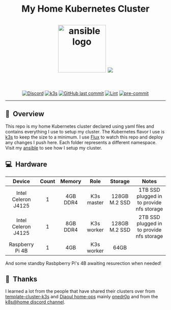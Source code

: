 <h1 align="center">
  My Home Kubernetes Cluster
  <br />
  <br />
  <img src="https://i.imgur.com/4l9bHvG.png" alt="ansible logo" width="150" />
  <img src="https://raspbernetes.github.io/img/logo.svg">
</h1>
<br />
<div align="center">

[![Discord](https://img.shields.io/badge/discord-chat-7289DA.svg?maxAge=60&style=plastic&logo=discord)](https://discord.gg/DNCynrJ) [![k3s](https://img.shields.io/badge/k3s-v1.25.4-blue?style=plastic&logo=kubernetes)](https://k3s.io/) [![GitHub last commit](https://img.shields.io/github/last-commit/christfriedbalizou/homelab?color=purple&style=plastic)](https://github.com/christfriedbalizou/homelab/commits/main) [![Lint](https://github.com/ChristfriedBalizou/homelab/actions/workflows/lint.yaml/badge.svg)](https://github.com/ChristfriedBalizou/homelab/actions/workflows/lint.yaml) [![pre-commit](https://github.com/ChristfriedBalizou/homelab/actions/workflows/pre-commit.yml/badge.svg)](https://github.com/ChristfriedBalizou/homelab/actions/workflows/pre-commit.yml)

</div>

---

## :telescope:&nbsp; Overview
This repo is my home Kubernetes cluster declared using yaml files and contains everything I use to setup my cluster. The Kubernetes flavor I use is [k3s](https://k3s.io) to keep the size to a minimum. I use [Flux](https://fluxcd.io) to watch this repo and deploy any changes I push here. Each folder represents a different namespace. Visit my [ansible](provision/ansible/) to see how I setup my cluster.

## :computer:&nbsp; Hardware

| Device              | Count | Memory    | Role           | Storage             | Notes                                      |
|:-------------------:|:-----:|:---------:|:--------------:|:-------------------:|:------------------------------------------:|
| Ιntel Celeron J4125 |   1   |  4GB DDR4 |   K3s master   |    128GB M.2 SSD    |  1TB SSD plugged in to provide nfs storage |
| Ιntel Celeron J4125 |   1   |  8GB DDR4 |   K3s worker   |    128GB M.2 SSD    |  2TB SSD plugged in to provide nfs storage |
| Raspberry Pi 4B     |   1   |    4GB    |   K3s worker   |        64GB         |                                            |

And some standby Rasbpberry Pi's 4B awaiting resurection when needed!

## :handshake:&nbsp; Thanks
I learned a lot from the people that have shared their clusters over from
[template-cluster-k3s](https://github.com/k8s-at-home/template-cluster-k3s/) and [Diaoul home-ops](https://github.com/Diaoul/home-ops) mainly [onedr0p](https://github.com/onedr0p/k3s-gitops)
and from the [k8s@home discord channel](https://discord.gg/DNCynrJ).
